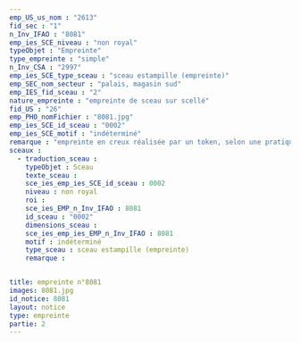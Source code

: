 ```yaml
---
emp_US_us_nom : "2613"
fid_sec : "1"
n_Inv_IFAO : "8081"
emp_ies_SCE_niveau : "non royal"
typeObjet : "Empreinte"
type_empreinte : "simple"
n_Inv_CSA : "2997"
emp_ies_SCE_type_sceau : "sceau estampille (empreinte)"
emp_SEC_nom_secteur : "palais, magasin sud"
emp_IES_fid_sceau : "2"
nature_empreinte : "empreinte de sceau sur scellé"
fid_US : "26"
emp_PHO_nomFichier : "8081.jpg"
emp_ies_SCE_id_sceau : "0002"
emp_ies_SCE_motif : "indéterminé"
remarque : "empreinte en creux réalisée par un token, selon une pratique assez rare dans le palais."
sceaux :
  - traduction_sceau : 
    typeObjet : Sceau
    texte_sceau : 
    sce_ies_emp_ies_SCE_id_sceau : 0002
    niveau : non royal
    roi : 
    sce_ies_EMP_n_Inv_IFAO : 8081
    id_sceau : "0002"
    dimensions_sceau : 
    sce_ies_emp_ies_EMP_n_Inv_IFAO : 8081
    motif : indéterminé
    type_sceau : sceau estampille (empreinte)
    remarque : 


title: empreinte n°8081
images: 8081.jpg
id_notice: 8081
layout: notice
type: empreinte
partie: 2
---
```

